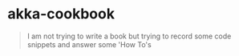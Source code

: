 # akka-cookbook

> I am not trying to write a book but trying to record some code snippets and answer some 'How To's
